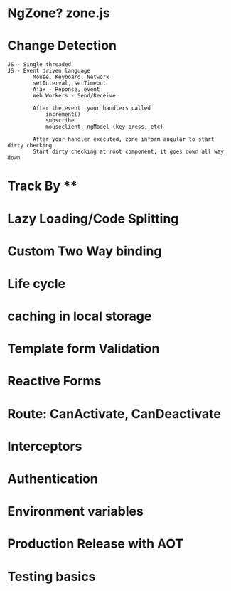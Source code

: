 # NgZone? zone.js 
# Change Detection
    JS - Single threaded
    JS - Event driven language
            Mouse, Keyboard, Network
            setInterval, setTimeout
            Ajax - Reponse, event 
            Web Workers - Send/Receive

            After the event, your handlers called
                increment()
                subscribe
                mouseclient, ngModel (key-press, etc)

            After your handler executed, zone inform angular to start dirty checking
            Start dirty checking at root component, it goes down all way down

# Track By **

# Lazy Loading/Code Splitting

# Custom Two Way binding
# Life cycle
# caching in local storage

# Template form Validation
# Reactive Forms
# Route: CanActivate, CanDeactivate
# Interceptors
# Authentication

# Environment variables

# Production Release with AOT

# Testing basics
